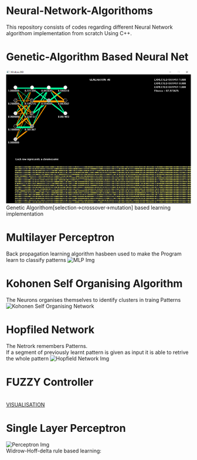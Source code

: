 # Neural-Network-Algorithoms
This repository consists of codes regarding different Neural Network algorithom implementation from scratch Using C++.</br>
# Genetic-Algorithm Based Neural Net
![ga](https://github.com/rupak10987/Neural-Network-Algorithoms/blob/0beb324d2d747bc98946aae71ece14c83faed258/GENETIC_Algorithom_Based_neural_net/GA_SS.PNG)<br />
Genetic Algorithom[selection->crossover->mutation] based learning implementation 

# Multilayer Perceptron 
Back propagation learning algorithm hasbeen used to make the Program learn to classify patterns
![MLP Img](https://github.com/rupak10987/Neural-Network-Lab-Works/blob/64b91d8498f1566452cf05c0360c843a3aa916d4/NEURAL_NET_VISUALIZATION_MLP/ss.PNG)
<br />

# Kohonen Self Organising Algorithm
The Neurons organises themselves to identify clusters in traing Patterns</br>
![Kohonen Self Organising Network](https://github.com/rupak10987/Neural-Network-Lab-Works/blob/64b91d8498f1566452cf05c0360c843a3aa916d4/Kohonen%20Self%20Organising%20Network/ss.PNG)<br />

# Hopfiled Network
The Netrork remembers Patterns. </br>
If a segment of previously learnt pattern is given as input it is able to retrive the whole pattern
![Hopfield Network Img](https://github.com/rupak10987/Neural-Network-Lab-Works/blob/64b91d8498f1566452cf05c0360c843a3aa916d4/HOPFIELD%20network/ss.PNG)
<br />
# FUZZY Controller
<br />
<a href="https://github.com/rupak10987/Neural-Network-Lab-Works/blob/72254d849a0562d7c3016dbc7207d74d6cf53716/Fuzzy_ROCKET_controller/fuzz_rockt.gif" target="_blank">VISUALISATION</a>

# Single Layer Perceptron
![Perceptron Img](https://github.com/rupak10987/Neural-Network-Lab-Works/blob/64b91d8498f1566452cf05c0360c843a3aa916d4/Perceptron_A_single_Layer_Neuron_model/ss.PNG)<br />
Widrow-Hoff-delta rule based learning:<br />

